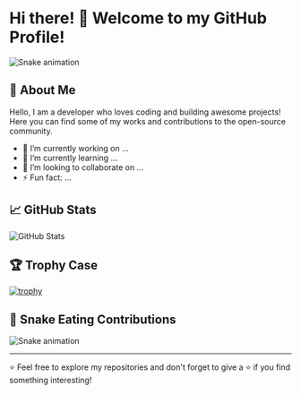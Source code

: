 # Hi there! 👋 Welcome to my GitHub Profile!

![Snake animation](https://github.com/username/mhmmdffzz/blob/output/github-contribution-grid-snake.svg)

## 🌟 About Me

Hello, I am a developer who loves coding and building awesome projects! Here you can find some of my works and contributions to the open-source community.

- 🔭 I’m currently working on ...
- 🌱 I’m currently learning ...
- 👯 I’m looking to collaborate on ...
- ⚡ Fun fact: ...

## 📈 GitHub Stats

![GitHub Stats](https://github-readme-stats.vercel.app/api?username=mhmmdffzz&show_icons=true&theme=radical)

## 🏆 Trophy Case

[![trophy](https://github-profile-trophy.vercel.app/?username=mhmmdffzz&theme=onedark)](https://github.com/ryo-ma/github-profile-trophy)

## 🐍 Snake Eating Contributions

![Snake animation](https://github.com/username/mhmmdffzz/blob/output/github-contribution-grid-snake.svg)

---

⭐️ Feel free to explore my repositories and don't forget to give a ⭐️ if you find something interesting!
